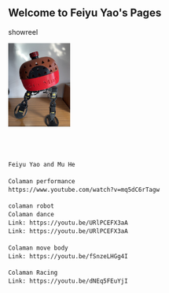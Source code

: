 ## Welcome to Feiyu Yao's Pages


showreel

<img src="/WechatIMG3702.jpeg" width="25%">

```markdown



Feiyu Yao and Mu He

Colaman performance
https://www.youtube.com/watch?v=mq5dC6rTagw

colaman robot
Colaman dance
Link: https://youtu.be/URlPCEFX3aA
Link: https://youtu.be/URlPCEFX3aA

Colaman move body
Link: https://youtu.be/fSnzeLHGg4I

Colaman Racing
Link: https://youtu.be/dNEq5FEuYjI

```


